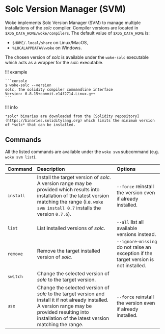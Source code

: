 # Solc Version Manager (SVM)

Woke implements Solc Version Manager (SVM) to manage multiple installations of the *solc* compiler. Compiler versions are located in
`$XDG_DATA_HOME/woke/compilers`. The default value of `$XDG_DATA_HOME` is:

- `$HOME/.local/share` on Linux/MacOS,
- `%LOCALAPPDATA%\woke` on Windows.

The chosen version of *solc* is available under the `woke-solc` executable which acts as a wrapper for the *solc* executable.

!!! example

    ```console
    $ woke-solc --version
    solc, the solidity compiler commandline interface
    Version: 0.8.15+commit.e14f2714.Linux.g++
    ```

!!! info

    *solc* binaries are downloaded from the [Solidity repository](https://binaries.soliditylang.org) which limits the minimum version of *solc* that can be installed.

## Commands

All the listed commands are available under the `woke svm` subcommand (e.g. `woke svm list`).

| Command   | Description                                                                                                                                                                                                | Options                                                                               |
|:----------|:-----------------------------------------------------------------------------------------------------------------------------------------------------------------------------------------------------------|:--------------------------------------------------------------------------------------|
| `install` | Install the target version of *solc*. A version range may be provided which results into installation of the latest version matching the range (i.e. `woke svm install 0.7` installs the version `0.7.6`). | `--force` reinstall the version even if already installed.                            |
| `list`    | List installed versions of *solc*.                                                                                                                                                                         | `--all` list all available versions instead.                                          |
| `remove`  | Remove the target installed version of *solc*.                                                                                                                                                             | `--ignore-missing` do not raise an exception if the target  version is not installed. |
| `switch`  | Change the selected version of *solc* to the target version.                                                                                                                                               |                                                                                       |
| `use`     | Change the selected version of *solc* to the target version and install it if not already installed. A version range may be provided resulting into installation of the latest version matching the range. | `--force` reinstall the version even if already installed.                            |
